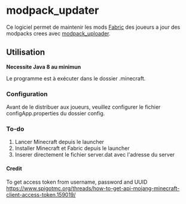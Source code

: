 # modpack_updater

Ce logiciel permet de maintenir les mods [Fabric](https://fabricmc.net/) des joueurs a jour des modpacks crees avec [modpack_uploader](https://github.com/lebonq/modpack_uploader).

## Utilisation

**Necessite Java 8 au minimun**

Le programme est à exécuter dans le dossier .minecraft.

### Configuration

Avant de le distribuer aux joueurs, veuillez configurer le fichier configApp.properties du dossier config.

### To-do

1. Lancer Minecraft depuis le launcher
2. Installer Minecraft et Fabric depuis le launcher
3. Inserer directement le fichier server.dat avec l'adresse du server

#### Credit

To get access token from username, password and UUID https://www.spigotmc.org/threads/how-to-get-api-mojang-minecraft-client-access-token.159019/